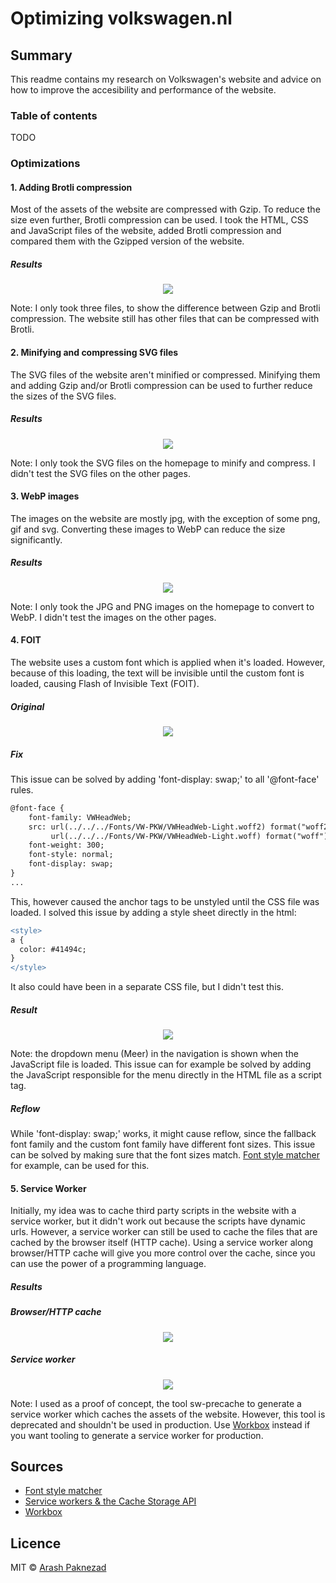# Optimizing volkswagen.nl

## Summary
This readme contains my research on Volkswagen's website and advice on how to improve the accesibility and performance of the website.

### Table of contents
TODO

### Optimizations

#### 1. Adding Brotli compression

Most of the assets of the website are compressed with Gzip. 
To reduce the size even further, Brotli compression can be used.
I took the HTML, CSS and JavaScript files of the website, 
added Brotli compression and compared them with the Gzipped version of the website. 

##### Results

<p align="center">
  <img src="https://github.com/Arash217/project-2-1819/blob/master/docs/images/1.png">
</p>

Note: I only took three files, to show the difference between Gzip and Brotli compression. 
The website still has other files that can be compressed with Brotli.

#### 2. Minifying and compressing SVG files

The SVG files of the website aren't minified or compressed. 
Minifying them and adding Gzip and/or Brotli compression can be used to further reduce the sizes of the SVG files.

##### Results

<p align="center">
  <img src="https://github.com/Arash217/project-2-1819/blob/master/docs/images/2.png">
</p>

Note: I only took the SVG files on the homepage to minify and compress.
I didn't test the SVG files on the other pages.

#### 3. WebP images

The images on the website are mostly jpg, with the exception of some png, gif and svg.
Converting these images to WebP can reduce the size significantly.

##### Results

<p align="center">
  <img src="https://github.com/Arash217/project-2-1819/blob/master/docs/images/3.png">
</p>

Note: I only took the JPG and PNG images on the homepage to convert to WebP.
I didn't test the images on the other pages.

#### 4. FOIT

The website uses a custom font which is applied when it's loaded.
However, because of this loading, the text will be invisible until the custom font is loaded, causing Flash of Invisible Text (FOIT).

##### Original

<p align="center">
  <img src="https://github.com/Arash217/project-2-1819/blob/master/docs/images/foit.gif">
</p>

##### Fix

This issue can be solved by adding 'font-display: swap;' to all '@font-face' rules.

```diff
@font-face {
    font-family: VWHeadWeb;
    src: url(../../../Fonts/VW-PKW/VWHeadWeb-Light.woff2) format("woff2"), 
         url(../../../Fonts/VW-PKW/VWHeadWeb-Light.woff) format("woff");
    font-weight: 300;
    font-style: normal;
    font-display: swap;
}
...
```

This, however caused the anchor tags to be unstyled until the CSS file was loaded.
I solved this issue by adding a style sheet directly in the html:

```diff
<style>
a {
  color: #41494c;
}
</style>
```

It also could have been in a separate CSS file, but I didn't test this.

##### Result

<p align="center">
  <img src="https://github.com/Arash217/project-2-1819/blob/master/docs/images/foit-fix.gif">
</p>

Note: the dropdown menu (Meer) in the navigation is shown when the JavaScript file is loaded.
This issue can for example be solved by adding the JavaScript responsible for the menu directly in the HTML file as a script tag.

##### Reflow

While 'font-display: swap;' works, 
it might cause reflow, since the fallback font family and the custom font family have different font sizes.
This issue can be solved by making sure that the font sizes match. 
[Font style matcher](https://meowni.ca/font-style-matcher/) for example, can be used for this.

#### 5. Service Worker

Initially, my idea was to cache third party scripts in the website with a service worker, 
but it didn't work out because the scripts have dynamic urls.
However, a service worker can still be used to cache the files that are cached by the browser itself (HTTP cache).
Using a service worker along browser/HTTP cache will give you more control over the cache, since you can use the power of a programming language. 

##### Results

##### Browser/HTTP cache
<p align="center">
  <img src="https://github.com/Arash217/project-2-1819/blob/master/docs/images/http-cache.png">
</p>

##### Service worker
<p align="center">
  <img src="https://github.com/Arash217/project-2-1819/blob/master/docs/images/service-worker.png">
</p>

Note: I used as a proof of concept, the tool sw-precache to generate a service worker which caches the assets of the website.
However, this tool is deprecated and shouldn't be used in production. 
Use [Workbox](https://developers.google.com/web/tools/workbox) instead if you want tooling to generate a service worker for production.

## Sources
- [Font style matcher](https://meowni.ca/font-style-matcher/)
- [Service workers & the Cache Storage API](https://web.dev/reliable/service-workers-cache-storage)
- [Workbox](https://developers.google.com/web/tools/workbox)

## Licence
MIT © [Arash Paknezad](https://github.com/Arash217)

